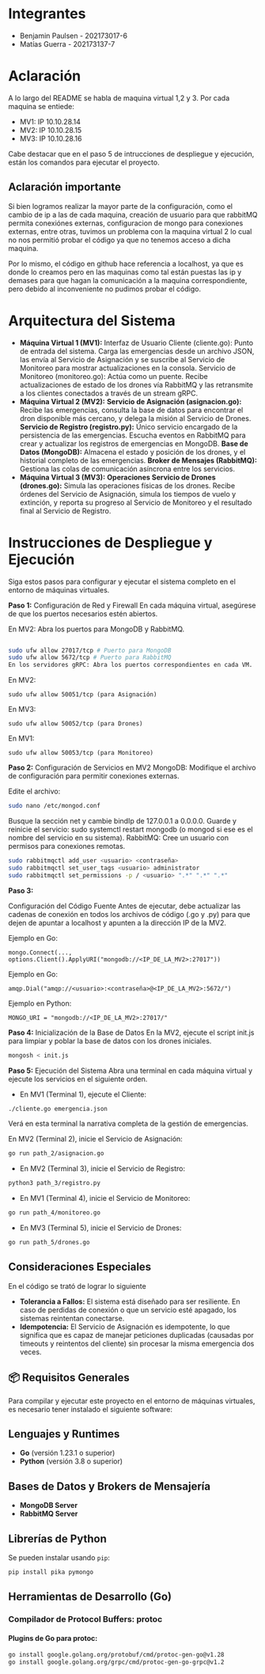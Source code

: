 # Integrantes
- Benjamin Paulsen - 202173017-6  
- Matías Guerra - 202173137-7  

# Aclaración
A lo largo del README se habla de maquina virtual 1,2 y 3. Por cada maquina se entiede:
- MV1: IP 10.10.28.14
- MV2: IP 10.10.28.15
- MV3: IP 10.10.28.16

Cabe destacar que en el paso 5 de intrucciones de despliegue y ejecución, están los comandos para ejecutar el proyecto.

## Aclaración importante
Si bien logramos realizar la mayor parte de la configuración, como el cambio de ip a las de cada maquina, creación de usuario para que rabbitMQ permita conexiónes externas, configuracion de mongo para conexiones externas, entre otras, tuvimos un problema con la maquina virtual 2 lo cual no nos permitió probar el código ya que no tenemos acceso a dicha maquina.

Por lo mismo, el código en github hace referencia a localhost, ya que es donde lo creamos pero en las maquinas como tal están puestas las ip y demases para que hagan la comunicación a la maquina correspondiente, pero debido al inconveniente no pudimos probar el código.

# Arquitectura del Sistema

- **Máquina Virtual 1 (MV1):** Interfaz de Usuario
Cliente (cliente.go): Punto de entrada del sistema. Carga las emergencias desde un archivo JSON, las envía al Servicio de Asignación y se suscribe al Servicio de Monitoreo para mostrar actualizaciones en la consola.
Servicio de Monitoreo (monitoreo.go): Actúa como un puente. Recibe actualizaciones de estado de los drones vía RabbitMQ y las retransmite a los clientes conectados a través de un stream gRPC.
- **Máquina Virtual 2 (MV2):**
**Servicio de Asignación (asignacion.go):**  Recibe las emergencias, consulta la base de datos para encontrar el dron disponible más cercano, y delega la misión al Servicio de Drones.
**Servicio de Registro (registro.py):** Único servicio encargado de la persistencia de las emergencias. Escucha eventos en RabbitMQ para crear y actualizar los registros de emergencias en MongoDB.
**Base de Datos (MongoDB):** Almacena el estado y posición de los drones, y el historial completo de las emergencias.
**Broker de Mensajes (RabbitMQ):** Gestiona las colas de comunicación asíncrona entre los servicios.
- **Máquina Virtual 3 (MV3):** **Operaciones
Servicio de Drones (drones.go):** Simula las operaciones físicas de los drones. Recibe órdenes del Servicio de Asignación, simula los tiempos de vuelo y extinción, y reporta su progreso al Servicio de Monitoreo y el resultado final al Servicio de Registro.

# Instrucciones de Despliegue y Ejecución
Siga estos pasos para configurar y ejecutar el sistema completo en el entorno de máquinas virtuales.

**Paso 1:** Configuración de Red y Firewall
En cada máquina virtual, asegúrese de que los puertos necesarios estén abiertos.

En MV2: Abra los puertos para MongoDB y RabbitMQ.
```Bash

sudo ufw allow 27017/tcp # Puerto para MongoDB
sudo ufw allow 5672/tcp # Puerto para RabbitMQ
En los servidores gRPC: Abra los puertos correspondientes en cada VM.
```
En MV2: 
```
sudo ufw allow 50051/tcp (para Asignación)
```
En MV3: 
```
sudo ufw allow 50052/tcp (para Drones)
```
En MV1: 
```
sudo ufw allow 50053/tcp (para Monitoreo)
```

**Paso 2:** Configuración de Servicios en MV2
MongoDB: Modifique el archivo de configuración para permitir conexiones externas.

Edite el archivo: 
```bash
sudo nano /etc/mongod.conf
```
Busque la sección net y cambie bindIp de 127.0.0.1 a 0.0.0.0.
Guarde y reinicie el servicio: sudo systemctl restart mongodb (o mongod si ese es el nombre del servicio en su sistema).
RabbitMQ: Cree un usuario con permisos para conexiones remotas.

```Bash
sudo rabbitmqctl add_user <usuario> <contraseña>
sudo rabbitmqctl set_user_tags <usuario> administrator
sudo rabbitmqctl set_permissions -p / <usuario> ".*" ".*" ".*"
```

**Paso 3:** 

Configuración del Código Fuente
Antes de ejecutar, debe actualizar las cadenas de conexión en todos los archivos de código (.go y .py) para que dejen de apuntar a localhost y apunten a la dirección IP de la MV2.

Ejemplo en Go: 
```
mongo.Connect(..., options.Client().ApplyURI("mongodb://<IP_DE_LA_MV2>:27017"))
```
Ejemplo en Go: 
```
amqp.Dial("amqp://<usuario>:<contraseña>@<IP_DE_LA_MV2>:5672/")
```
Ejemplo en Python: 
```
MONGO_URI = "mongodb://<IP_DE_LA_MV2>:27017/"
```
**Paso 4:** Inicialización de la Base de Datos
En la MV2, ejecute el script init.js para limpiar y poblar la base de datos con los drones iniciales.

```Bash
mongosh < init.js
```
**Paso 5:** Ejecución del Sistema
Abra una terminal en cada máquina virtual y ejecute los servicios en el siguiente orden.

- En MV1 (Terminal 1), ejecute el Cliente:

```Bash
./cliente.go emergencia.json
```
Verá en esta terminal la narrativa completa de la gestión de emergencias.

En MV2 (Terminal 2), inicie el Servicio de Asignación:

```Bash
go run path_2/asignacion.go
```

- En MV2 (Terminal 3), inicie el Servicio de Registro:

```Bash
python3 path_3/registro.py
```

- En MV1 (Terminal 4), inicie el Servicio de Monitoreo:

```Bash
go run path_4/monitoreo.go
```
- En MV3 (Terminal 5), inicie el Servicio de Drones:

```Bash
go run path_5/drones.go
```

## Consideraciones Especiales

En el código se trató de lograr lo siguiente
- **Tolerancia a Fallos:** El sistema está diseñado para ser resiliente. En caso de perdidas de conexión o que un servicio esté apagado, los sistemas reintentan conectarse.
- **Idempotencia:** El Servicio de Asignación es idempotente, lo que significa que es capaz de manejar peticiones duplicadas (causadas por timeouts y reintentos del cliente) sin procesar la misma emergencia dos veces.

## 📦 Requisitos Generales

Para compilar y ejecutar este proyecto en el entorno de máquinas virtuales, es necesario tener instalado el siguiente software:

## Lenguajes y Runtimes
- **Go** (versión 1.23.1 o superior)
- **Python** (versión 3.8 o superior)

## Bases de Datos y Brokers de Mensajería
- **MongoDB Server**
- **RabbitMQ Server**

## Librerías de Python
Se pueden instalar usando `pip`:

```bash
pip install pika pymongo
```
## Herramientas de Desarrollo (Go)

### Compilador de Protocol Buffers: protoc

#### Plugins de Go para protoc:

```bash
go install google.golang.org/protobuf/cmd/protoc-gen-go@v1.28
go install google.golang.org/grpc/cmd/protoc-gen-go-grpc@v1.2
```

